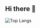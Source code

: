## Hi there 👋
![Top Langs](https://github-readme-stats.vercel.app/api/top-langs/?username=anuraghazra&hide_progress=true)
<!--
**UndefineDDDD23/UndefineDDDD23** is a ✨ _special_ ✨ repository because its `README.md` (this file) appears on your GitHub profile.

Here are some ideas to get you started:

- 🔭 I’m currently working on ...
- 🌱 I’m currently learning ...
- 👯 I’m looking to collaborate on ...
- 🤔 I’m looking for help with ...
- 💬 Ask me about ...
- 📫 How to reach me: ...
- 😄 Pronouns: ...
- ⚡ Fun fact: ...
-->
